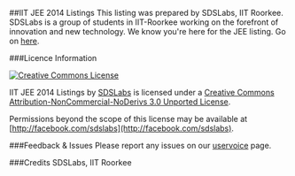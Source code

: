 ##IIT JEE 2014 Listings 
This listing was prepared by SDSLabs, IIT Roorkee. 
SDSLabs is a group of students in IIT-Roorkee working on the forefront of innovation and new technology.
We know you're here for the JEE listing. Go on [here](http://jee.sdslabs.co).

###Licence Information

[![Creative Commons
License](http://i.creativecommons.org/l/by-nc-nd/3.0/88x31.png)](http://creativecommons.org/licenses/by-nc-nd/3.0/)

IIT JEE 2014 Listings by [SDSLabs](http://jee.sdslabs.co/) is licensed under a
[Creative Commons Attribution-NonCommercial-NoDerivs 3.0 Unported
License](http://creativecommons.org/licenses/by-nc-nd/3.0/).

Permissions beyond the scope of this license may be available at
[http://facebook.com/sdslabs](http://facebook.com/sdslabs). 

###Feedback &amp; Issues 
Please report any issues on our [uservoice](https://sdslabsco.uservoice.com) page. 

###Credits 
SDSLabs, IIT Roorkee

